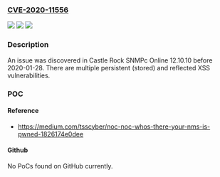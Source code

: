 ### [CVE-2020-11556](https://cve.mitre.org/cgi-bin/cvename.cgi?name=CVE-2020-11556)
![](https://img.shields.io/static/v1?label=Product&message=n%2Fa&color=blue)
![](https://img.shields.io/static/v1?label=Version&message=n%2Fa&color=blue)
![](https://img.shields.io/static/v1?label=Vulnerability&message=n%2Fa&color=brighgreen)

### Description

An issue was discovered in Castle Rock SNMPc Online 12.10.10 before 2020-01-28. There are multiple persistent (stored) and reflected XSS vulnerabilities.

### POC

#### Reference
- https://medium.com/tsscyber/noc-noc-whos-there-your-nms-is-pwned-1826174e0dee

#### Github
No PoCs found on GitHub currently.

